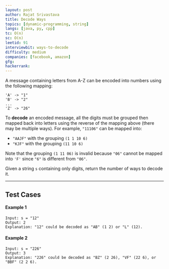 ```yaml
---
layout: post
author: Rajat Srivastava
title: Decode Ways
topics: [dynamic-programming, string]
langs: [java, py, cpp]
tc: O(n)
sc: O(n)
leetid: 91
interviewbit: ways-to-decode
difficulty: medium
companies: [facebook, amazon]
gfg: 
hackerrank: 
---
```


A message containing letters from A-Z can be encoded into numbers using the following mapping:
```
'A' -> "1"
'B' -> "2"
...
'Z' -> "26"
```

To **decode** an encoded message, 
all the digits must be grouped then mapped back into letters using the reverse of the mapping above (there may be multiple ways). 
For example, `"11106"` can be mapped into:
- `"AAJF"` with the grouping `(1 1 10 6)`
- `"KJF"` with the grouping `(11 10 6)`

Note that the grouping `(1 11 06)` is invalid because `"06"` cannot be mapped into `'F'` since `"6"` is different from `"06"`.

Given a string `s` containing only digits, return the number of ways to decode it.

---

## Test Cases

#### Example 1
```
Input: s = "12"
Output: 2
Explanation: "12" could be decoded as "AB" (1 2) or "L" (12).
```

#### Example 2
```
Input: s = "226"
Output: 3
Explanation: "226" could be decoded as "BZ" (2 26), "VF" (22 6), or "BBF" (2 2 6).
```
